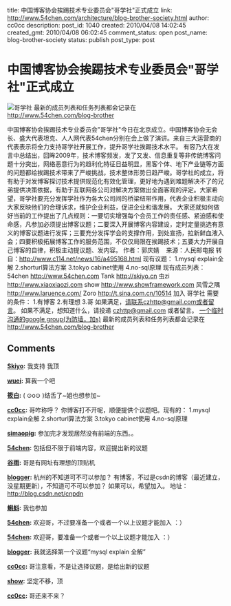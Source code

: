 title: 中国博客协会挨踢技术专业委员会"哥学社"正式成立
link: http://www.54chen.com/architecture/blog-brother-society.html
author: cc0cc
description: 
post_id: 1040
created: 2010/04/08 14:02:45
created_gmt: 2010/04/08 06:02:45
comment_status: open
post_name: blog-brother-society
status: publish
post_type: post

# 中国博客协会挨踢技术专业委员会"哥学社"正式成立

![哥学社](http://img07.taobaocdn.com/bao/uploaded/i7/T1QY0xXnxCXXcomUwT_013320.jpg) 最新的成员列表和任务列表都会记录在 <http://www.54chen.com/blog-brother>

中国博客协会挨踢技术专业委员会"哥学社"今日在北京成立。中国博客协会无会长、盛大代表坦克、人人网代表54chen分别在会上做了演讲。来自三大运营商的代表表示将全力支持哥学社开展工作，提升哥学社挨踢技术水平。 有容乃大在发言中总结出，回眸2009年，技术博客频发，发了又发、信息重复等非传统博客问题十分突出，网络恶意行为的趋利化特征日益明显，黑客个体、地下产业链等方面的问题都给挨踢技术带来了严峻挑战，技术整体形势日趋严峻。哥学社的成立，将有助于对发博客探讨技术提供规范化有效化管理，更好地为遇到难题解决不了的兄弟提供决策依据，有助于互联网各公司对解决方案做出全面客观的评定。大家希望，哥学社要充分发挥学社作为各大公司间的桥梁纽带作用，代表企业积极主动向大家反映他们的合理诉求，维护企业利益，促进企业和谐发展。 大家还就如何做好当前的工作提出了几点规则：一要切实增强每个会员工作的责任感、紧迫感和使命感，凡参加必须提出博客议题；二要深入开展博客内容建设，定时定量挑选有意义的博客议题进行发挥；三要充分发挥学会的支撑作用，到处宣扬，拉新鲜血液入会；四要积极拓展博客工作的服务范围，不仅仅局限在挨踢技术；五要大力开展自己博客的自律，积极主动提议题、发内容。 作者：郭庆婧    来源：人民邮电报 转自：http://www.c114.net/news/16/a495168.html 现有议题： 1.mysql explain全解 2.shorturl算法方案 3.tokyo cabinet使用 4.no-sql原理 现有成员列表： 54chen http://www.54chen.com Tank http://skiyo.cn 虫zi http://www.xiaoxiaozi.com show http://www.showframework.com 风雪之隅 http://www.laruence.com/ Zoro http://t.sina.com.cn/10514 加入 哥学社 需要的条件： 1.有博客 2.有理想 3.哥 如果满足，请联系czhttp@gmail.com或者留言。 如果不满足，想知道什么，请投递 czhttp@gmail.com 或者留言。 [一个临时沟通的google group(为防墙，加s)](https://groups.google.com/group/kissext) 最新的成员列表和任务列表都会记录在 <http://www.54chen.com/blog-brother>

## Comments

**[Skiyo](#12212 "2010-04-08 14:05:17"):** 我支持 我顶

**[wuei](#12213 "2010-04-08 14:34:36"):** 算我一个吧

**[筱白](#12214 "2010-04-08 16:45:45"):** ( ⊙o⊙ )结舌了~姐也想参加~

**[cc0cc](#12215 "2010-04-08 17:44:07"):** 哥咋称呼？ 你博客打不开呢，顺便提供个议题吧。现有的： 1.mysql explain全解 2.shorturl算法方案 3.tokyo cabinet使用 4.no-sql原理

**[simaopig](#12216 "2010-04-08 18:24:31"):** 参加完才发现居然没有前端的东西。。

**[54chen](#12217 "2010-04-08 19:40:52"):** 包括但不限于前端内容，欢迎提出新的议题

**[谷雨](#12218 "2010-04-08 21:04:30"):** 哥是有网址有理想的顶贴机

**[blogger](#12219 "2010-04-09 13:24:04"):** 杭州的不知道可不可以参加？ 有博客，不过是csdn的博客（最近建立，没星期更新），不知道可不可以参加？ 如果可以，希望加入。 地址：http://blog.csdn.net/cnpdn

**[蝌蚪](#12222 "2010-04-09 13:51:15"):** 我也参加

**[54chen](#12223 "2010-04-09 16:30:38"):** 欢迎哥，不过要准备一个或者一个以上议题才能加入 ：）

**[54chen](#12224 "2010-04-09 16:31:21"):** 欢迎哥，要准备一个或者一个以上议题才能加入 ：）

**[blogger](#12227 "2010-04-10 22:05:54"):** 我就选择第一个议题“mysql explain 全解”

**[cc0cc](#12228 "2010-04-12 11:21:42"):** 哥注意看，不是让选择议题，是给出新的议题

**[show](#12229 "2010-04-12 12:28:36"):** 坚定不移，顶

**[cc0cc](#12237 "2010-04-13 19:31:49"):** 哥还来不来？

